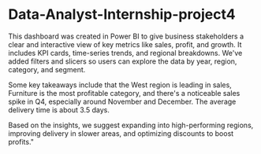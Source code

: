 # Data-Analyst-Internship-project4

This dashboard was created in Power BI to give business stakeholders a clear and interactive view of key metrics like sales, profit, and growth. It includes KPI cards, time-series trends, and regional breakdowns. We've added filters and slicers so users can explore the data by year, region, category, and segment.

Some key takeaways include that the West region is leading in sales, Furniture is the most profitable category, and there's a noticeable sales spike in Q4, especially around November and December. The average delivery time is about 3.5 days.

Based on the insights, we suggest expanding into high-performing regions, improving delivery in slower areas, and optimizing discounts to boost profits."
